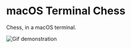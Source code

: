 # macOS Terminal Chess

Chess, in a macOS terminal.

![Gif demonstration](https://i.imgur.com/sacOtKF.gif)
